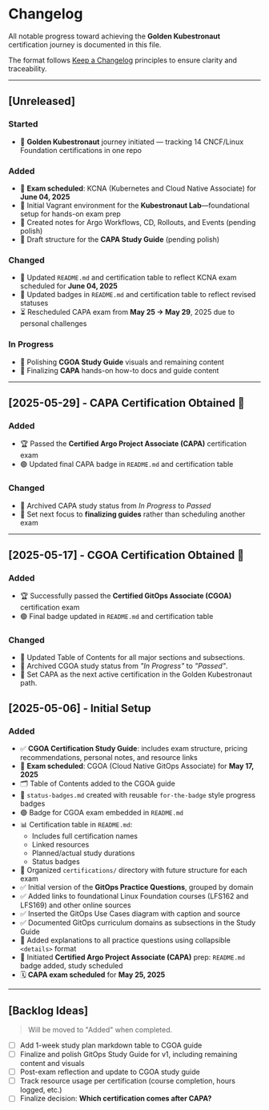 # Changelog

All notable progress toward achieving the **Golden Kubestronaut** certification journey is documented in this file.

The format follows [Keep a Changelog](https://keepachangelog.com/en/1.0.0/) principles to ensure clarity and traceability.

---

## [Unreleased]

### Started
- 🎯 **Golden Kubestronaut** journey initiated — tracking 14 CNCF/Linux Foundation certifications in one repo

### Added
- 📌 **Exam scheduled**: KCNA (Kubernetes and Cloud Native Associate) for **June 04, 2025**
- 🧪 Initial Vagrant environment for the **Kubestronaut Lab**—foundational setup for hands-on exam prep  
- 📂 Created notes for Argo Workflows, CD, Rollouts, and Events (pending polish)  
- 📘 Draft structure for the **CAPA Study Guide** (pending polish)  

### Changed
- 🔄 Updated `README.md` and certification table to reflect KCNA exam scheduled for **June 04, 2025**  
- 🔄 Updated badges in `README.md` and certification table to reflect revised statuses  
- ⏳ Rescheduled CAPA exam from **May 25 → May 29**, 2025 due to personal challenges  

### In Progress
- 🧹 Polishing **CGOA Study Guide** visuals and remaining content  
- 🧽 Finalizing **CAPA** hands-on how-to docs and guide content  
---

## [2025-05-29] - CAPA Certification Obtained 🎉

### Added
- 🏆 Passed the **Certified Argo Project Associate (CAPA)** certification exam  
- 🟢 Updated final CAPA badge in `README.md` and certification table  

### Changed
- 🔁 Archived CAPA study status from *In Progress* to *Passed*  
- 🔁 Set next focus to **finalizing guides** rather than scheduling another exam  

---

## [2025-05-17] - CGOA Certification Obtained 🎉

### Added
- 🏆 Successfully passed the **Certified GitOps Associate (CGOA)** certification exam
- 🟢 Final badge updated in `README.md` and certification table

### Changed
- 🔁 Updated Table of Contents for all major sections and subsections.
- 🔁 Archived CGOA study status from *"In Progress"* to *"Passed"*.
- 🔁 Set CAPA as the next active certification in the Golden Kubestronaut path.

## [2025-05-06] - Initial Setup

### Added
- ✅ **CGOA Certification Study Guide**: includes exam structure, pricing recommendations, personal notes, and resource links  
- 📌 **Exam scheduled**: CGOA (Cloud Native GitOps Associate) for **May 17, 2025**  
- 🗂️ Table of Contents added to the CGOA guide  
- 📄 `status-badges.md` created with reusable `for-the-badge` style progress badges  
- 🟣 Badge for CGOA exam embedded in `README.md`  
- 📊 Certification table in `README.md`:  
  - Includes full certification names  
  - Linked resources  
  - Planned/actual study durations  
  - Status badges  
- 📂 Organized `certifications/` directory with future structure for each exam  
- ✅ Initial version of the **GitOps Practice Questions**, grouped by domain  
- ✅ Added links to foundational Linux Foundation courses (LFS162 and LFS169) and other online sources  
- ✅ Inserted the GitOps Use Cases diagram with caption and source  
- ✅ Documented GitOps curriculum domains as subsections in the Study Guide  
- 🧠 Added explanations to all practice questions using collapsible `<details>` format  
- 📘 Initiated **Certified Argo Project Associate (CAPA)** prep: `README.md` badge added, study scheduled  
- 🗓️ **CAPA exam scheduled** for **May 25, 2025**

---

## [Backlog Ideas]

> Will be moved to "Added" when completed.

- [ ] Add 1-week study plan markdown table to CGOA guide
- [ ] Finalize and polish GitOps Study Guide for v1, including remaining content and visuals
- [ ] Post-exam reflection and update to CGOA study guide
- [ ] Track resource usage per certification (course completion, hours logged, etc.)
- [ ] Finalize decision: **Which certification comes after CAPA?**
